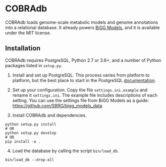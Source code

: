 # COBRAdb

COBRAdb loads genome-scale metabolic models and genome annotations into a
relational database. It already powers [BiGG Models](http://bigg.ucsd.edu), and
it is available under the MIT license.

## Installation

COBRAdb requires PostgreSQL, Python 2.7 or 3.6+, and a number of Python packages
listed in `setup.py`.

1. Install and set up PostgreSQL. This process varies from platform to platform,
   but the best place to start in the PostgreSQL
   [documentation](https://www.postgresql.org/docs/).

2. Set up your configuration. Copy the file `settings.ini.example` and rename it
   `settings.ini`. The example file includes descriptions of each setting. You
   can use the settings file from BiGG Models as a guide:
   https://github.com/SBRG/bigg_models_data

3. Install COBRAdb and dependencies.

```
python setup.py install
# OR
python setup.py develop
# OR
pip install -e .
```

4. Load the database by calling the script `bin/load_db`.

```
bin/load_db --drop-all
```
